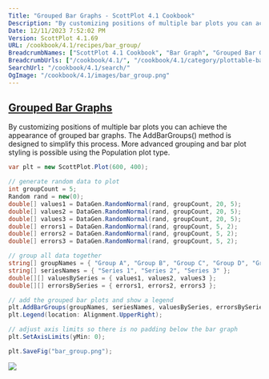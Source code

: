 ```yaml
---
Title: "Grouped Bar Graphs - ScottPlot 4.1 Cookbook"
Description: "By customizing positions of multiple bar plots you can achieve the appearance of grouped bar graphs. The AddBarGroups() method is designed to simplify this process. More advanced grouping and bar plot styling is possible using the Population plot type."
Date: 12/11/2023 7:52:02 PM
Version: ScottPlot 4.1.69
URL: /cookbook/4.1/recipes/bar_group/
BreadcrumbNames: ["ScottPlot 4.1 Cookbook", "Bar Graph", "Grouped Bar Graphs"]
BreadcrumbUrls: ["/cookbook/4.1/", "/cookbook/4.1/category/plottable-bar-graph", "/cookbook/4.1/recipes/bar_group/"]
SearchUrl: "/cookbook/4.1/search/"
OgImage: "/cookbook/4.1/images/bar_group.png"
---
```


<h2><a href='/cookbook/4.1/recipes/bar_group/'>Grouped Bar Graphs</a></h2>

By customizing positions of multiple bar plots you can achieve the appearance of grouped bar graphs. The AddBarGroups() method is designed to simplify this process. More advanced grouping and bar plot styling is possible using the Population plot type.

```cs
var plt = new ScottPlot.Plot(600, 400);

// generate random data to plot
int groupCount = 5;
Random rand = new(0);
double[] values1 = DataGen.RandomNormal(rand, groupCount, 20, 5);
double[] values2 = DataGen.RandomNormal(rand, groupCount, 20, 5);
double[] values3 = DataGen.RandomNormal(rand, groupCount, 20, 5);
double[] errors1 = DataGen.RandomNormal(rand, groupCount, 5, 2);
double[] errors2 = DataGen.RandomNormal(rand, groupCount, 5, 2);
double[] errors3 = DataGen.RandomNormal(rand, groupCount, 5, 2);

// group all data together
string[] groupNames = { "Group A", "Group B", "Group C", "Group D", "Group E" };
string[] seriesNames = { "Series 1", "Series 2", "Series 3" };
double[][] valuesBySeries = { values1, values2, values3 };
double[][] errorsBySeries = { errors1, errors2, errors3 };

// add the grouped bar plots and show a legend
plt.AddBarGroups(groupNames, seriesNames, valuesBySeries, errorsBySeries);
plt.Legend(location: Alignment.UpperRight);

// adjust axis limits so there is no padding below the bar graph
plt.SetAxisLimits(yMin: 0);

plt.SaveFig("bar_group.png");
```

<img src='../../images/bar_group.png' class='d-block mx-auto my-5' />


